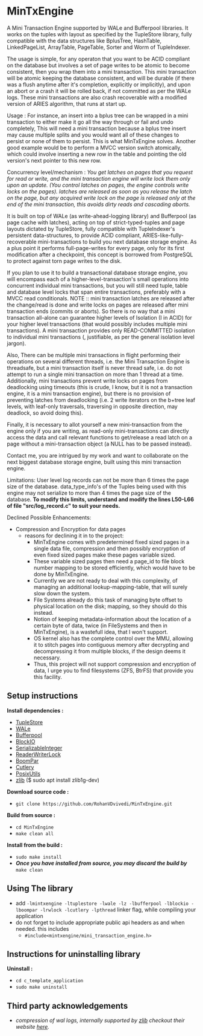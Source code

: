 # MinTxEngine
A Mini Transaction Engine supported by WALe and Bufferpool libraries.
It works on the tuples with layout as specified by the TupleStore library, fully compatible with the data structures like BplusTree, HashTable, LinkedPageList, ArrayTable, PageTable, Sorter and Worm of TupleIndexer.

The usage is simple, for any operaton that you want to be ACID compliant on the database but involves a set of page writes to be atomic to become consistent, then you wrap them into a mini transaction.
This mini transaction will be atomic keeping the database consistent, and will be durable (if there was a flush anytime after it's completion, explicitly or implicitly), and upon an abort or a crash it will be rolled back, if not committed as per the WALe logs.
These mini transactions are also crash recoverable with a modified version of ARIES algorithm, that runs at start up.

Usage : For instance, an insert into a bplus tree can be wrapped in a mini transaction to either make it go all the way through or fail and undo completely, This will need a mini transaction because a bplus tree insert may cause multiple splits and you would want all of these changes to persist or none of them to persist. This is what MinTxEngine solves. Another good example would be to perform a MVCC version switch atomically, which could involve inserting a new row in the table and pointing the old version's next pointer to this new row.

Concurrency level/mechanism : *You get latches on pages that you request for read or write, and the mini transaction engine will write lock them only upon an update. (You control latches on pages, the engine controls write locks on the pages). latches are released as soon as you release the latch on the page, but any acquired write lock on the page is released only at the end of the mini transaction, this avoids dirty reads and cascading aborts.*

It is built on top of WALe (as write-ahead-logging library) and Bufferpool (as page cache with latches), acting on top of strict-typed-tuples and page layouts dictated by TupleStore, fully compatible with TupleIndexer's persistent data-structures, to provide ACID compliant, ARIES-like-fully-recoverable mini-transactions to build you next database storage engine. As a plus point it performs full-page-writes for every page, only for its first modification after a checkpoint, this concept is borrowed from PostgreSQL to protect against torn page writes to the disk.

If you plan to use it to build a transactional database storage engine, you will encompass each of a higher-level-transaction's small operations into concurrent individual mini transactions, but you will still need tuple, table and database level locks that span entire transactions, preferably with a MVCC read conditionals. NOTE :: mini transaction latches are released after the change/read is done and write locks on pages are released after mini transaction ends (commits or aborts). So there is no way that a mini transaction all-alone can guarantee higher levels of Isolation (I in ACID) for your higher level transactions (that would possibly includes multiple mini transactions). A mini transaction provides only READ-COMMITTED isolation to individual mini transactions (, justifiable, as per the general isolation level jargon).

Also, There can be multiple mini transactions in flight performing their operations on several different threads, i.e. the Mini Transaction Engine is threadsafe, but a mini transaction itself is never thread safe, i.e. do not attempt to run a single mini transaction on more than 1 thread at a time. Additionally, mini transactions prevent write locks on pages from deadlocking using timeouts (this is crude, I know, but it is not a transaction engine, it is a mini transaction engine), but there is no provision of preventing latches from deadlocking (i.e. 2 write iterators on the b+tree leaf levels, with leaf-only traversals, traversing in opposite direction, may deadlock, so avoid doing this).

Finally, it is necessary to allot yourself a new mini-transaction from the engine only if you are writing, as read-only mini-transactions can directly access the data and call relevant functions to get/release a read latch on a page without a mini-transaction object (a NULL has to be passed instead).

Contact me, you are intrigued by my work and want to collaborate on the next biggest database storage engine, built using this mini transaction engine.

Limitations:
 User level log records can not be more than 6 times the page size of the database.
 data_type_info's of the Tuples being used with this engine may not serialize to more than 4 times the page size of the database.
 **To modify this limits, understand and modify the lines L50-L66 of file "src/log_record.c" to suit your needs.**

Declined Possible Enhancements:
 * Compression and Encryption for data pages
   * reasons for declining it in to the project:
     * MinTxEngine comes with predetermined fixed sized pages in a single data file, compression and then possibly encryption of even fixed sized pages make these pages variable sized.
     * These variable sized pages then need a page_id to file block number mapping to be stored efficiently, which would have to be done by MinTxEngine.
     * Currently we are not ready to deal with this complexity, of managing an additional lookup-mapping-table, that will surely slow down the system.
     * File Systems already do this task of managing byte offset to physical location on the disk; mapping, so they should do this instead.
     * Notion of keeping metadata-information about the location of a certain byte of data, twice (in FileSystems and then in MinTxEngine), is a wastefull idea, that I won't support.
     * OS kernel also has the complete control over the MMU, allowing it to stitch pages into contiguous memory after decrypting and decompressing it from multiple blocks, if the design deems it necessary.
     * Thus, this project will not support compression and encryption of data, I urge you to find filesystems (ZFS, BtrFS) that provide you this facility.

## Setup instructions
**Install dependencies :**
 * [TupleStore](https://github.com/RohanVDvivedi/TupleStore)
 * [WALe](https://github.com/RohanVDvivedi/WALe)
 * [Bufferpool](https://github.com/RohanVDvivedi/Bufferpool)
 * [BlockIO](https://github.com/RohanVDvivedi/BlockIO)
 * [SerializableInteger](https://github.com/RohanVDvivedi/SerializableInteger)
 * [ReaderWriterLock](https://github.com/RohanVDvivedi/ReaderWriterLock)
 * [BoomPar](https://github.com/RohanVDvivedi/BoomPar)
 * [Cutlery](https://github.com/RohanVDvivedi/Cutlery)
 * [PosixUtils](https://github.com/RohanVDvivedi/PosixUtils)
 * [zlib](https://github.com/madler/zlib)      ($ sudo apt install zlib1g-dev)

**Download source code :**
 * `git clone https://github.com/RohanVDvivedi/MinTxEngine.git`

**Build from source :**
 * `cd MinTxEngine`
 * `make clean all`

**Install from the build :**
 * `sudo make install`
 * ***Once you have installed from source, you may discard the build by*** `make clean`

## Using The library
 * add `-lmintxengine -ltuplestore -lwale -lz -lbufferpool -lblockio -lboompar -lrwlock -lcutlery -lpthread` linker flag, while compiling your application
 * do not forget to include appropriate public api headers as and when needed. this includes
   * `#include<mintxengine/mini_transaction_engine.h>`

## Instructions for uninstalling library

**Uninstall :**
 * `cd c_template_application`
 * `sudo make uninstall`

## Third party acknowledgements
 * *compression of wal logs, internally supported by [zlib](https://github.com/madler/zlib) checkout their website [here](https://zlib.net/).*

